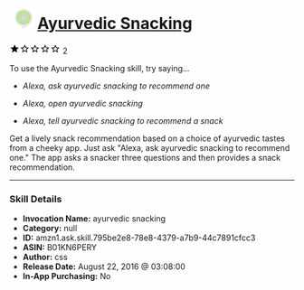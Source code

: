 # &nbsp;<img src="skill_icon" alt="Ayurvedic Snacking icon" width="36"> [Ayurvedic Snacking](http://alexa.amazon.com/#skills/amzn1.ask.skill.795be2e8-78e8-4379-a7b9-44c7891cfcc3)
![1 stars](../../images/ic_star_black_18dp_1x.png)![1 stars](../../images/ic_star_border_black_18dp_1x.png)![1 stars](../../images/ic_star_border_black_18dp_1x.png)![1 stars](../../images/ic_star_border_black_18dp_1x.png)![1 stars](../../images/ic_star_border_black_18dp_1x.png) 2

To use the Ayurvedic Snacking skill, try saying...

* *Alexa, ask ayurvedic snacking to recommend one*

* *Alexa, open ayurvedic snacking*

* *Alexa, tell ayurvedic snacking to recommend a snack*

Get a lively snack recommendation based on a choice of ayurvedic tastes from a cheeky app. Just ask "Alexa, ask ayurvedic snacking to recommend one." The app asks a snacker three questions and then provides a snack recommendation.

***

### Skill Details

* **Invocation Name:** ayurvedic snacking
* **Category:** null
* **ID:** amzn1.ask.skill.795be2e8-78e8-4379-a7b9-44c7891cfcc3
* **ASIN:** B01KN6PERY
* **Author:** css
* **Release Date:** August 22, 2016 @ 03:08:00
* **In-App Purchasing:** No
